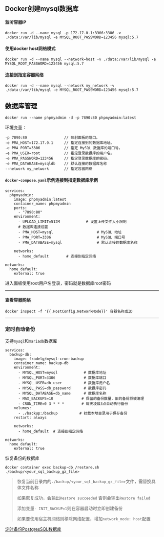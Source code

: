 ## Docker创建mysql数据库

#### 监听容器IP
```
docker run -d --name mysql -p 172.17.0.1:3306:3306 -v ./data:/var/lib/mysql -e MYSQL_ROOT_PASSWORD=123456 mysql:5.7
```

#### 使用docker host网络模式
```
docker run -d --name mysql --network=host -v ./data:/var/lib/mysql -e MYSQL_ROOT_PASSWORD=123456 mysql:5.7
```


#### 连接到指定容器网络
```
docker run -d --name mysql --network my_network -v ./data:/var/lib/mysql -e MYSQL_ROOT_PASSWORD=123456 mysql:5.7
```

## 数据库管理

```
docker run --name phpmyadmin -d -p 7890:80 phpmyadmin:latest
```

环境变量：
```
-p 7890:80                 // 映射面板的端口。
-e PMA_HOST=172.17.0.1     // 指定连接到的数据库地址。
-e PMA_PORT=3306           // 指定 MySQL 数据库的端口号。
-e PMA_USER=root           // 指定登录数据库的用户名。
-e PMA_PASSWORD=123456     // 指定登录数据库的密码。
-e PMA_DATABASE=mysqldb    // 默认连接的数据库名称
--network my_network       // 指定容器网络
```

#### `docker-compose.yaml`示例连接到指定数据库示例
```
services:
  phpmyadmin:
    image: phpmyadmin:latest
    container_name: phpmyadmin
    ports:
      - "7890:80"
    environment:
      - UPLOAD_LIMIT=512M            # 设置上传文件大小限制      
      # 数据库连接设置
      - PMA_HOST=mysql                    # MySQL 地址
      - PMA_PORT=3306                     # MySQL 端口号
      - PMA_DATABASE=mysql                # 默认连接的数据库名称
    
    networks:
      - home_default        # 连接到指定网络

networks:
  home_default:
    external: true
```
进入面板使用root用户名登录，密码就是数据库root密码

---

#### 查看容器网络
```
docker inspect -f '{{.HostConfig.NetworkMode}}' 容器名称或ID
```



---

### 定时自动备份
支持`mysql`和`mariadb`数据库
```
services:
  backup-db:
    image: fradelg/mysql-cron-backup
    container_name: backup-db
    environment:
      - MYSQL_HOST=mysql            # 数据库地址
      - MYSQL_PORT=3306             # 数据库端口
      - MYSQL_USER=db_user          # 数据库用户名
      - MYSQL_PASS=db_password      # 数据库密码
      - MYSQL_DATABASE=db_name      # 数据库名称
      - MAX_BACKUPS=10             # 保留的备份数量，旧的备份将被清理
      - CRON_TIME=0 3 * * *        # 每天凌晨3点自动执行备份
    volumes:
      - ./backup:/backup          # 挂载本地目录用于保存备份
    restart: always

    networks:
      - home_default  # 连接到指定网络

networks:
  home_default:
    external: true
```

恢复备份的数据库
```
docker container exec backup-db /restore.sh ./backup/<your_sql_backup_gz_file>
```
>恢复当前目录内的`./backup/<your_sql_backup_gz_file>`文件，需替换具体文件名称
>
>如果恢复成功，会输出`Restore succeeded`  否则会输出`Restore failed`
>
>添加变量`- INIT_BACKUP=1`则在容器启动时立即创建备份
>
>如果要使用宿主机网络则移除网络配置，增加`network_mode: host`配置


[定时备份PostgresSQL数据库](https://github.com/prodrigestivill/docker-postgres-backup-local)
